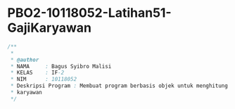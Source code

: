 # PBO2-10118052-Latihan51-GajiKaryawan

```java
/**
 *	
 * @author
 * NAMA     : Bagus Syibro Malisi
 * KELAS    : IF-2
 * NIM      : 10118052
 * Deskripsi Program : Membuat program berbasis objek untuk menghitung gaji
 * karyawan
 */
 ```
